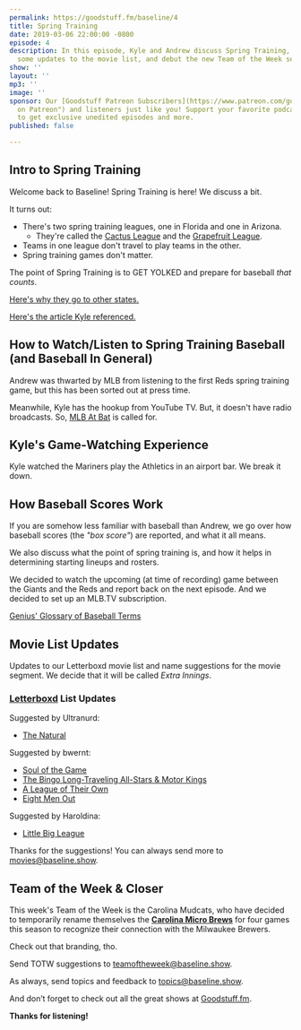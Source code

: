 ```yaml
---
permalink: https://goodstuff.fm/baseline/4
title: Spring Training
date: 2019-03-06 22:00:00 -0800
episode: 4
description: In this episode, Kyle and Andrew discuss Spring Training, as well as
  some updates to the movie list, and debut the new Team of the Week segment.
show: ''
layout: ''
mp3: ''
image: ''
sponsor: Our [Goodstuff Patreon Subscribers](https://www.patreon.com/goodstuff "Goodstuff
  on Patreon") and listeners just like you! Support your favorite podcasts directly
  to get exclusive unedited episodes and more.
published: false

---
```

## Intro to Spring Training

Welcome back to Baseline! Spring Training is here! We discuss a bit.

It turns out:
- There's two spring training leagues, one in Florida and one in Arizona.
  - They're called the [Cactus League](https://en.wikipedia.org/wiki/Spring_training#Cactus_League) and the [Grapefruit League](https://en.wikipedia.org/wiki/Spring_training#Grapefruit_League).
- Teams in one league don't travel to play teams in the other.
- Spring training games don't matter.

The point of Spring Training is to GET YOLKED and prepare for baseball *that counts*. 

[Here's why they go to other states.](https://www.accuweather.com/en/weather-news/why-mlb-teams-go-to-arizona-florida-for-spring-training/70004241)

[Here's the article Kyle referenced.](https://thebaseballcodes.com/2011/03/29/the-differences-between-spring-training-and-the-regular-season-sometimes-arent-so-different-after-all/)

## How to Watch/Listen to Spring Training Baseball (and Baseball In General)

Andrew was thwarted by MLB from listening to the first Reds spring training game, but this has been sorted out at press time.

Meanwhile, Kyle has the hookup from YouTube TV. But, it doesn't have radio broadcasts. So, [MLB At Bat](https://www.mlb.com/apps/atbat) is called for.

## Kyle's Game-Watching Experience

Kyle watched the Mariners play the Athletics in an airport bar. We break it down.

## How Baseball Scores Work

If you are somehow less familiar with baseball than Andrew, we go over how baseball scores (the *"box score"*) are reported, and what it all means.

We also discuss what the point of spring training is, and how it helps in determining starting lineups and rosters.

We decided to watch the upcoming (at time of recording) game between the Giants and the Reds and report back on the next episode. And we decided to set up an MLB.TV subscription.

[Genius' Glossary of Baseball Terms](https://genius.com/Sports-genius-glossary-of-baseball-terms-annotated)

## Movie List Updates

Updates to our Letterboxd movie list and name suggestions for the movie segment. We decide that it will be called *Extra Innings*.

### [Letterboxd](https://letterboxd.com/kyle/list/baseline/) List Updates

Suggested by Ultranurd:
- [The Natural](https://letterboxd.com/film/the-natural/)

Suggested by bwernt:
- [Soul of the Game](https://letterboxd.com/film/film:60950/)
- [The Bingo Long-Traveling All-Stars & Motor Kings](https://letterboxd.com/film/the-bingo-long-traveling-all-stars-motor-kings/)
- [A League of Their Own](https://letterboxd.com/film/a-league-of-their-own/)
- [Eight Men Out](https://letterboxd.com/film/eight-men-out/)
  
Suggested by Haroldina:
- [Little Big League](https://letterboxd.com/film/little-big-league/)

Thanks for the suggestions! You can always send more to [movies@baseline.show](mailto:movies@baseline.show).

## Team of the Week & Closer

This week's Team of the Week is the Carolina Mudcats, who have decided to temporarily rename themselves the **[Carolina Micro Brews](https://www.12up.com/posts/6304373-brewers-minor-league-affiliate-unveils-special-micro-brews-uniforms-for-select-games)** for four games this season to recognize their connection with the Milwaukee Brewers.

Check out that branding, tho.

Send TOTW suggestions to [teamoftheweek@baseline.show](mailto:teamoftheweek@baseline.show).

As always, send topics and feedback to [topics@baseline.show](mailto:topics@baseline.show).

And don’t forget to check out all the great shows at [Goodstuff.fm](http://goodstuff.fm). 

**Thanks for listening!**